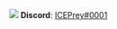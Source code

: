 ![](https://github-readme-stats.vercel.app/api?username=ICEPrey&count_private=true&show_icons=true&theme=tokyonight)
**Discord**: <a href="https://discord.com/users/256973318588989440/profile">ICEPrey#0001</a>
